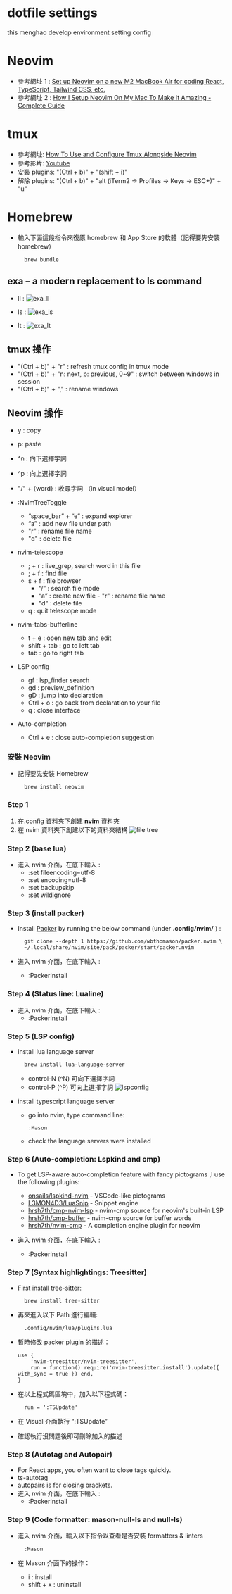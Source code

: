 # dotfile settings

this menghao develop environment setting config

# Neovim

- 參考網址 1 : [Set up Neovim on a new M2 MacBook Air for coding React, TypeScript, Tailwind CSS, etc.](https://www.youtube.com/watch?v=ajmK0ZNcM4Q&list=PLxQA0uNgQDCICMRwlOzWAZBPL05XBC_br&index=16v)
- 參考網址 2 : [How I Setup Neovim On My Mac To Make It Amazing - Complete Guide](https://www.youtube.com/watch?v=vdn_pKJUda8&list=PLnu5gT9QrFg36OehOdECFvxFFeMHhb_07&index=3)

# tmux

- 參考網址: [How To Use and Configure Tmux Alongside Neovim](https://www.josean.com/posts/tmux-setup)
- 參考影片: [Youtube](https://www.youtube.com/watch?v=U-omALWIBos)
- 安裝 plugins: "(Ctrl + b)" + "(shift + i)"
- 解除 plugins: "(Ctrl + b)" + "alt (iTerm2 -> Profiles -> Keys -> ESC+)" + "u"

# Homebrew

- 輸入下面這段指令來復原 homebrew 和 App Store 的軟體（記得要先安裝 homebrew）

        brew bundle

## exa – a modern replacement to ls command

- ll :
  ![exa_ll](./images/exa_ll.png)

- ls :
  ![exa_ls](./images/exa_ls.png)

- lt :
  ![exa_lt](./images/exa_lt.png)

## tmux 操作

- "(Ctrl + b)" + "r" : refresh tmux config in tmux mode
- "(Ctrl + b)" + "n: next, p: previous, 0~9" : switch between windows in session
- "(Ctrl + b)" + "," : rename windows

## Neovim 操作

- y : copy
- p: paste
- ^n : 向下選擇字詞
- ^p : 向上選擇字詞

- "/" + {word} : 收尋字詞 （in visual model）

- :NvimTreeToggle

  - “space_bar” + “e” : expand explorer
  - “a” : add new file under path
  - "r" : rename file name
  - "d" : delete file

- nvim-telescope

  - ; + r : live_grep, search word in this file
  - ; + f : find file
  - s + f : file browser
    - “/” : search file mode
    - “a” : create new file - "r" : rename file name
    - "d" : delete file
  - q : quit telescope mode

- nvim-tabs-bufferline

  - t + e : open new tab and edit
  - shift + tab : go to left tab
  - tab : go to right tab

- LSP config

  - gf : lsp_finder search
  - gd : preview_definition
  - gD : jump into declaration
  - Ctrl + o : go back from declaration to your file
  - q : close interface

- Auto-completion
  - Ctrl + e : close auto-completion suggestion

### 安裝 Neovim

- 記得要先安裝 Homebrew

        brew install neovim

### Step 1

1. 在.config 資料夾下創建 **nvim** 資料夾
2. 在 nvim 資料夾下創建以下的資料夾結構
   ![file tree](./images/nvim_file_tree.png)

### Step 2 (**base lua**)

- 進入 nvim 介面，在底下輸入 :
  - :set fileencoding=utf-8
  - :set encoding=utf-8
  - :set backupskip
  - :set wildignore

### Step 3 (**install packer**)

- Install [Packer](https://github.com/wbthomason/packer.nvim) by running the below command (under **.config/nvim/** ) :

        git clone --depth 1 https://github.com/wbthomason/packer.nvim \
        ~/.local/share/nvim/site/pack/packer/start/packer.nvim

- 進入 nvim 介面，在底下輸入 :
  - :PackerInstall

### Step 4 (**Status line: Lualine**)

- 進入 nvim 介面，在底下輸入 :
  - :PackerInstall

### Step 5 (**LSP config**)

- install lua language server

        brew install lua-language-server

  - control-N (^N) 可向下選擇字詞
  - control-P (^P) 可向上選擇字詞
    ![lspconfig](./images/lspconfig.png)

- install typescript language server

  - go into nvim, type command line:

        :Mason

  - check the language servers were installed

### Step 6 (**Auto-completion: Lspkind and cmp**)

- To get LSP-aware auto-completion feature with fancy pictograms ,I use the following plugins:

  - [onsails/lspkind-nvim](https://github.com/onsails/lspkind.nvim) - VSCode-like pictograms
  - [L3MON4D3/LuaSnip](https://github.com/L3MON4D3/LuaSniphttps://github.com/L3MON4D3/LuaSnip) - Snippet engine
  - [hrsh7th/cmp-nvim-lsp](https://github.com/hrsh7th/cmp-nvim-lsp) - nvim-cmp source for neovim's built-in LSP
  - [hrsh7th/cmp-buffer](https://github.com/hrsh7th/cmp-buffer) - nvim-cmp source for buffer words
  - [hrsh7th/nvim-cmp](https://github.com/hrsh7th/nvim-cmp) - A completion engine plugin for neovim

- 進入 nvim 介面，在底下輸入 :
  - :PackerInstall

### Step 7 (**Syntax highlightings: Treesitter**)

- First install tree-sitter:

        brew install tree-sitter

- 再來進入以下 Path 進行編輯:

        .config/nvim/lua/plugins.lua

- 暫時修改 packer plugin 的描述：

  ```
  use {
      'nvim-treesitter/nvim-treesitter',
      run = function() require('nvim-treesitter.install').update({ with_sync = true }) end,
  }
  ```

- 在以上程式碼區塊中，加入以下程式碼：

        run = ':TSUpdate'

- 在 Visual 介面執行 “:TSUpdate”
- 確認執行沒問題後即可刪除加入的描述

### Step 8 (**Autotag and Autopair**)

- For React apps, you often want to close tags quickly.
- ts-autotag
- autopairs is for closing brackets.
- 進入 nvim 介面，在底下輸入 :
  - :PackerInstall

### Step 9 (**Code formatter: mason-null-ls and null-ls**)

- 進入 nvim 介面，輸入以下指令以查看是否安裝 formatters & linters

        :Mason

- 在 Mason 介面下的操作：

  - i : install
  - shift + x : uninstall
